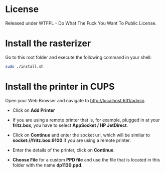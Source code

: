 
# License

Released under WTFPL - Do What The Fuck You Want To Public License.


# Install the rasterizer

Go to this root folder and execute the following command in your shell:

```bash
sudo ./install.sh
```


# Install the printer in CUPS

Open your Web Browser and navigate to [http://localhost:631/admin](http://localhost:631/admin).

* Click on **Add Printer**

* If you are using a remote printer that is, for example, plugged in
at your **fritz.box**, you have to select **AppSocket / HP JetDirect**.

* Click on **Continue** and enter the socket url, which will be similar
to **socket://fritz.box:9100** if you are using a remote printer.

* Enter the details of the printer, click on **Continue**.

* **Choose File** for a custom **PPD file** and use the file that is
located in this folder with the name **dp1130.ppd**.


